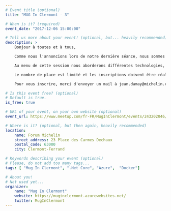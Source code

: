 ```yaml
---
# Event title (optional)
title: "MUG In Clermont - 3"

# When is it? (required)
event_date: "2017-12-06 15:00:00"

# Tell us more about your event! (optional, but... heavily recommended)
description: >
    Bonjour à toutes et à tous, 

    Comme nous l'annoncions lors de notre dernière séance, nous sommes invités par Michelin lors du hackathon AI'nnov à présenter une courte session technique sur le développement dans le monde Microsoft. 

    Au menu de cette session nous aborderons différentes technologies, Visual Studio, VSCode, Azure, Docker, Rancher, ...

    Le nombre de place est limité et les inscriptions doivent être réalisées à l'avance afin de pouvoir disposer des badges d'accès nécessaires. 

    Pour vous inscrire, merci d'envoyer un mail à jean.damay@michelin.com ou isabelle.asseline@michelin.com.

# Is this event free? (optional)
# Default is true.
is_free: true

# URL of your event, on your own website (optional)
event_url: https://www.meetup.com/fr-FR/MugInClermont/events/243202046/

# Where is it? (optional, but then again, heavily recommended)
location:
    name: Forum Michelin
    street_address: 23 Place des Carmes Dechaux
    postal_code: 63000
    city: Clermont-Ferrand

# Keywords describing your event (optional)
# Please, do not add too many tags...
tags: [ "Mug In Clermont", ".Net Core", "Azure",  "Docker"]

# About you!
# Not used yet...
organizer:
    name: "Mug In Clermont"
    website: https://muginclermont.azurewebsites.net/
    twitter: MugInClermont
---
```

